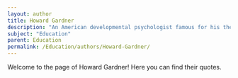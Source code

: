 ```yaml
---
layout: author
title: Howard Gardner
description: "An American developmental psychologist famous for his theory of multiple intelligences, which has implications for teaching and education."
subject: "Education"
parent: Education
permalink: /Education/authors/Howard-Gardner/
---
```


Welcome to the page of Howard Gardner! Here you can find their quotes.
